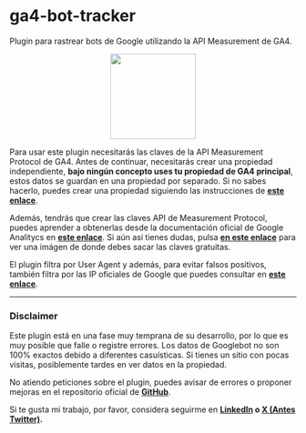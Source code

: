 # ga4-bot-tracker
Plugin para rastrear bots de Google utilizando la API Measurement de GA4.

<div align="center"><img src="https://developers.google.com/static/analytics/images/terms/lockup_ic_Analytics_horiz_272px_clr.png?hl=es-419" width="150px"></div><p>Para usar este plugin necesitarás las claves de la API Measurement Protocol de GA4. Antes de continuar, necesitarás crear una propiedad independiente, <strong>bajo ningún concepto uses tu propiedad de GA4 principal</strong>, estos datos se guardan en una propiedad por separado. Si no sabes hacerlo, puedes crear una propiedad siguiendo las instrucciones de <strong><a href="https://support.google.com/analytics/answer/9744165?hl=es#upgrade&zippy=%2Csecciones-de-este-art%C3%ADculo" target=_blank">este enlace</a></strong>.</p><p>Además, tendrás que crear las claves API de Measurement Protocol, puedes aprender a obtenerlas desde la documentación oficial de Google Analitycs en <strong><a href="https://developers.google.com/analytics/devguides/collection/protocol/ga4/reference?hl=es&client_type=firebase" target="_blank">este enlace</a></strong>. Si aún así tienes  dudas, pulsa <strong><a href="https://github.com/Oshvam/ga4-bot-tracker/blob/main/img/measurement_id_tutorial.png" target="_blank">en este enlace</a></strong> para ver una imágen de donde debes sacar las claves gratuitas.</p><p>El plugin filtra por User Agent y además, para evitar falsos positivos, también filtra por las IP oficiales de Google que puedes consultar en <strong><a href="https://developers.google.com/search/apis/ipranges/googlebot.json" target="_blank">este enlace</a></strong>.</p>

<hr>
<h3>Disclaimer</h3><p>Este plugin está en una fase muy temprana de su desarrollo, por lo que es muy posible que falle o registre errores. Los datos de Googlebot no son 100% exactos debido a diferentes casuísticas. Si tienes un sitio con pocas visitas, posiblemente tardes en ver datos en la propiedad.</p>
<p>No atiendo peticiones sobre el plugin, puedes avisar de errores o proponer mejoras en el repositorio oficial de <strong><a href="https://github.com/Oshvam/ga4-bot-tracker/tree/main"target="_blank">GitHub</a></strong>.</p>
<p>Si te gusta mi trabajo, por favor, considera seguirme en <strong><a href="https://www.linkedin.com/in/joseangelmartinezdiaz/" target="_blank">LinkedIn</a><strong> o </strong><a href="https://x.com/elotroseo" target="_blank">X (Antes Twitter)</a><strong>.
